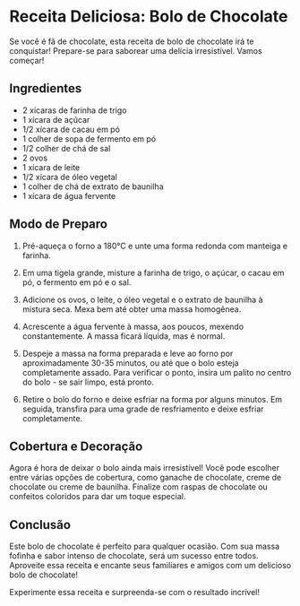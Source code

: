 # Receita Deliciosa: Bolo de Chocolate
Se você é fã de chocolate, esta receita de bolo de chocolate irá te conquistar! Prepare-se para saborear uma delícia irresistível. Vamos começar!

## Ingredientes
- 2 xícaras de farinha de trigo
- 1 xícara de açúcar
- 1/2 xícara de cacau em pó
- 1 colher de sopa de fermento em pó
- 1/2 colher de chá de sal
- 2 ovos
- 1 xícara de leite
- 1/2 xícara de óleo vegetal
- 1 colher de chá de extrato de baunilha
- 1 xícara de água fervente

## Modo de Preparo
1. Pré-aqueça o forno a 180°C e unte uma forma redonda com manteiga e farinha.

2. Em uma tigela grande, misture a farinha de trigo, o açúcar, o cacau em pó, o fermento em pó e o sal.

3. Adicione os ovos, o leite, o óleo vegetal e o extrato de baunilha à mistura seca. Mexa bem até obter uma massa homogênea.

4. Acrescente a água fervente à massa, aos poucos, mexendo constantemente. A massa ficará líquida, mas é normal.

5. Despeje a massa na forma preparada e leve ao forno por aproximadamente 30-35 minutos, ou até que o bolo esteja completamente assado. Para verificar o ponto, insira um palito no centro do bolo - se sair limpo, está pronto.

6. Retire o bolo do forno e deixe esfriar na forma por alguns minutos. Em seguida, transfira para uma grade de resfriamento e deixe esfriar completamente.

## Cobertura e Decoração
Agora é hora de deixar o bolo ainda mais irresistível! Você pode escolher entre várias opções de cobertura, como ganache de chocolate, creme de chocolate ou creme de baunilha. Finalize com raspas de chocolate ou confeitos coloridos para dar um toque especial.

## Conclusão
Este bolo de chocolate é perfeito para qualquer ocasião. Com sua massa fofinha e sabor intenso de chocolate, será um sucesso entre todos. Aproveite essa receita e encante seus familiares e amigos com um delicioso bolo de chocolate!

Experimente essa receita e surpreenda-se com o resultado incrível!
